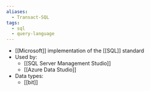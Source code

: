 ```yaml
---
aliases:
  - Transact-SQL
tags:
  - sql
  - query-language
---
```

- [[Microsoft]] implementation of the [[SQL]] standard
- Used by:
	- [[SQL Server Management Studio]]
	- [[Azure Data Studio]]
- Data types:
	- [[bit]]